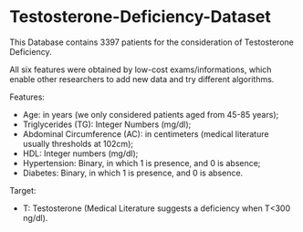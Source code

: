 # Testosterone-Deficiency-Dataset

This Database contains 3397 patients for the consideration of Testosterone Deficiency.

All six features were obtained by low-cost exams/informations, which enable other researchers to add new data and try different algorithms.

Features:
- Age: in years (we only considered patients aged from 45-85 years);
- Triglycerides (TG): Integer Numbers (mg/dl);
- Abdominal Circumference (AC): in centimeters (medical literature usually thresholds at 102cm);
- HDL: Integer numbers (mg/dl);
- Hypertension: Binary, in which 1 is presence, and 0 is absence;
- Diabetes: Binary, in which 1 is presence, and 0 is absence.

Target:
- T: Testosterone (Medical Literature suggests a deficiency when T<300 ng/dl).
